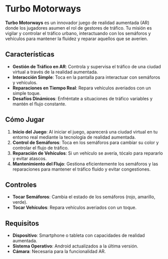 # Turbo Motorways

**Turbo Motorways** es un innovador juego de realidad aumentada (AR) donde los jugadores asumen el rol de gestores de tráfico. Tu misión es vigilar y controlar el tráfico urbano, interactuando con los semáforos y vehículos para mantener la fluidez y reparar aquellos que se averíen.

## Características

- **Gestión de Tráfico en AR**: Controla y supervisa el tráfico de una ciudad virtual a través de la realidad aumentada.
- **Interacción Simple**: Toca en la pantalla para interactuar con semáforos y vehículos.
- **Reparaciones en Tiempo Real**: Repara vehículos averiados con un simple toque.
- **Desafíos Dinámicos**: Enfréntate a situaciones de tráfico variables y mantén el flujo constante.

## Cómo Jugar

1. **Inicio del Juego**: Al iniciar el juego, aparecerá una ciudad virtual en tu entorno real mediante la tecnología de realidad aumentada.
2. **Control de Semáforos**: Toca en los semáforos para cambiar su color y controlar el flujo de tráfico.
3. **Reparación de Vehículos**: Si un vehículo se avería, tócalo para repararlo y evitar atascos.
4. **Mantenimiento del Flujo**: Gestiona eficientemente los semáforos y las reparaciones para mantener el tráfico fluido y evitar congestiones.

## Controles

- **Tocar Semáforos**: Cambia el estado de los semáforos (rojo, amarillo, verde).
- **Tocar Vehículos**: Repara vehículos averiados con un toque.

## Requisitos

- **Dispositivo**: Smartphone o tableta con capacidades de realidad aumentada.
- **Sistema Operativo**: Android actualizados a la última versión.
- **Cámara**: Necesaria para la funcionalidad AR.
